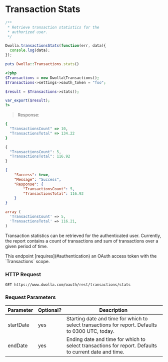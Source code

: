 # Transaction Stats

```js
/**
 * Retrieve transaction statistics for the 
 * authorized user.
 */

Dwolla.transactionsStats(function(err, data){
  console.log(data);
});
```

```ruby
puts Dwolla::Transactions.stats()
```

```php
<?php
$Transactions = new Dwolla\Transactions();
$Transactions->settings->oauth_token = "foo";

$result = $Transactions->stats();

var_export($result);
?>
```

> Response:

```ruby
{
  "TransactionsCount" => 10,
  "TransactionsTotal" => 134.22
}
```

```js
{
  "TransactionsCount": 5,
  "TransactionsTotal": 116.92
}
```

```json
{
    "Success": true,
    "Message": "Success",
    "Response": {
        "TransactionsCount": 5,
        "TransactionsTotal": 116.92
    }
}
```

```php
array (
  'TransactionsCount' => 5,
  'TransactionsTotal' => 116.21,
)
```

Transaction statistics can be retrieved for the authenticated user.   Currently, the report contains a count of transactions and sum of transactions over a given period of time.

<aside class="reminder">This endpoint [requires](#authentication) an OAuth access token with the `Transactions` scope.</aside>

### HTTP Request
`GET https://www.dwolla.com/oauth/rest/transactions/stats`

### Request Parameters
Parameter | Optional? | Description
----------|-----------|------------
startDate | yes | Starting date and time for which to select transactions for report. Defaults to 0300 UTC, today.
endDate | yes | Ending date and time for which to select transactions for report.  Defaults to current date and time.